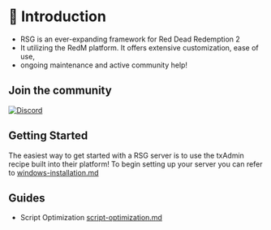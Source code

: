 # 👋 Introduction
- RSG is an ever-expanding framework for Red Dead Redemption 2
- It utilizing the RedM platform. It offers extensive customization, ease of use,
- ongoing maintenance and active community help!

## Join the community

[![Discord](https://img.shields.io/badge/Discord-%237289DA.svg?style=for-the-badge\&logo=discord\&logoColor=white)](https://discord.gg/eW3ADkf4Af)

## Getting Started

The easiest way to get started with a RSG server is to use the txAdmin recipe built into their platform! 
To begin setting up your server you can refer to [windows-installation.md](guides/windows-installation.md "mention")

## Guides
- Script Optimization [script-optimization.md](guides/script-optimization.md "mention")
